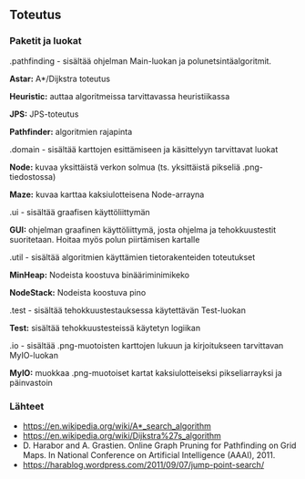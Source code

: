 ## Toteutus

### Paketit ja luokat

.pathfinding - sisältää ohjelman Main-luokan ja polunetsintäalgoritmit.

**Astar:** A*/Dijkstra toteutus

**Heuristic:** auttaa algoritmeissa tarvittavassa heuristiikassa

**JPS:** JPS-toteutus

**Pathfinder:** algoritmien rajapinta

.domain - sisältää karttojen esittämiseen ja käsittelyyn tarvittavat luokat

**Node:** kuvaa yksittäistä verkon solmua (ts. yksittäistä pikseliä .png-tiedostossa)

**Maze:** kuvaa karttaa kaksiulotteisena Node-arrayna

.ui - sisältää graafisen käyttöliittymän

**GUI:** ohjelman graafinen käyttöliittymä, josta ohjelma ja tehokkuustestit suoritetaan. Hoitaa myös polun piirtämisen kartalle

.util - sisältää algoritmien käyttämien tietorakenteiden toteutukset

**MinHeap:** Nodeista koostuva binääriminimikeko

**NodeStack:** Nodeista koostuva pino

.test - sisältää tehokkuustestauksessa käytettävän Test-luokan

**Test:** sisältää tehokkuustesteissä käytetyn logiikan

.io - sisältää .png-muotoisten karttojen lukuun ja kirjoitukseen tarvittavan MyIO-luokan

**MyIO:** muokkaa .png-muotoiset kartat kaksiulotteiseksi pikseliarrayksi ja päinvastoin

### Lähteet
* https://en.wikipedia.org/wiki/A*_search_algorithm
* https://en.wikipedia.org/wiki/Dijkstra%27s_algorithm
* D. Harabor and A. Grastien. Online Graph Pruning for Pathfinding on Grid Maps. In National Conference on Artificial Intelligence (AAAI), 2011.
* https://harablog.wordpress.com/2011/09/07/jump-point-search/
